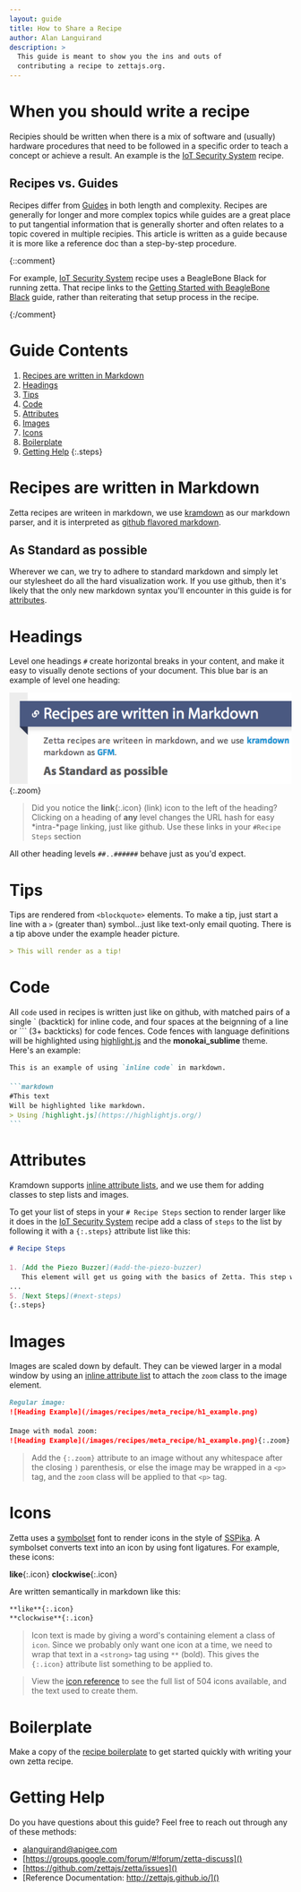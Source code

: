 ```yaml
---
layout: guide
title: How to Share a Recipe
author: Alan Languirand
description: >
  This guide is meant to show you the ins and outs of 
  contributing a recipe to zettajs.org. 
---
```


# When you should write a recipe

Recipies should be written when there is a mix of software and (usually) hardware procedures that need to be followed in a specific order to teach a concept or achieve a result. An example is the [IoT Security System](/recipes/2014/09/18/IoT-Security-System.html) recipe. 

## Recipes vs. Guides

Recipes differ from [Guides](/guides) in both length and complexity. Recipes are generally for longer and more complex topics while guides are a great place to put tangential information that is generally shorter and often relates to a topic covered in multiple recipies. This article is written as a guide because it is more like a reference doc than a step-by-step procedure. 

{::comment}

For example, [IoT Security System](/recipes/2014/09/18/IoT-Security-System.html) recipe uses a BeagleBone Black for running zetta. That recipe links to the [Getting Started with BeagleBone Black](/guides/url.html) guide, rather than reiterating that setup process in the recipe. 

{:/comment}

# Guide Contents

1. [Recipes are written in Markdown](#recipes-are-written-in-markdown)
2. [Headings](#headings)
3. [Tips](#tips)
4. [Code](#code)
5. [Attributes](#attributes)
6. [Images](#images)
7. [Icons](#icons)
8. [Boilerplate](#boilerplate)
9. [Getting Help](#getting-help)
{:.steps}

# Recipes are written in Markdown
  
Zetta recipes are writeen in markdown, we use [kramdown](http://kramdown.gettalong.org/) as our markdown parser, and it is interpreted as [github flavored markdown](https://help.github.com/articles/github-flavored-markdown). 

## As Standard as possible

Wherever we can, we try to adhere to standard markdown and simply let our stylesheet do all the hard visualization work. If you use github, then it's likely that the only new markdown syntax you'll encounter in this guide is for [attributes](#attributes). 

# Headings

Level one headings `#` create horizontal breaks in your content, and make it easy to visually denote sections of your document. This blue bar is an example of level one heading: 

![Heading Example](/images/recipes/meta_recipe/h1_example.png){:.zoom}

> Did you notice the **link**{:.icon} (link) icon to the left of the heading? Clicking on a heading of **any** level changes the URL hash for easy *intra-*page linking, just like github. Use these links in your `#Recipe Steps` section

All other heading levels `##..######` behave just as you'd expect.

# Tips

Tips are rendered from `<blockquote>` elements. To make a tip, just start a line with a `>` (greater than) symbol...just like text-only email quoting. There is a tip above under the example header picture. 

```markdown
> This will render as a tip!
```

# Code

All `code` used in recipes is written just like on github, with matched pairs of a single ` (backtick) for inline code, and four spaces at the beignning of a line or ``` (3+ backticks) for code fences. Code fences with language definitions will be highlighted using [highlight.js](https://highlightjs.org/) and the **monokai_sublime** theme. Here's an example:

`````markdown
This is an example of using `inline code` in markdown. 

```markdown
#This text 
Will be highlighted like markdown.
> Using [highlight.js](https://highlightjs.org/)
```
`````

# Attributes

Kramdown supports [inline attribute lists](http://kramdown.gettalong.org/syntax.html#inline-attribute-lists), and we use them for adding classes to step lists and images.

To get your list of steps in your `# Recipe Steps` section to render larger like it does in the [IoT Security System](/recipes/2014/09/18/IoT-Security-System.html#recipe-steps) recipe add a class of `steps` to the list by following it with a `{:.steps}` attribute list like this: 

``` markdown
# Recipe Steps 
   
1. [Add the Piezo Buzzer](#add-the-piezo-buzzer)
   This element will get us going with the basics of Zetta. This step will have us dealing with `npm` and `drivers`.
...
5. [Next Steps](#next-steps)
{:.steps}

```

# Images

Images are scaled down by default. They can be viewed larger in a modal window by using an [inline attribute list](http://kramdown.gettalong.org/syntax.html#inline-attribute-lists) to attach the `zoom` class to the image element. 

```markdown
Regular image:
![Heading Example](/images/recipes/meta_recipe/h1_example.png)

Image with modal zoom: 
![Heading Example](/images/recipes/meta_recipe/h1_example.png){:.zoom}
```

> Add the `{:.zoom}` attribute to an image without any whitespace after the closing `)` parenthesis, or else the image may be wrapped in a `<p>` tag, and the `zoom` class will be applied to that `<p>` tag. 

# Icons

Zetta uses a [symbolset](https://symbolset.com/) font to render icons in the style of [SSPika](https://symbolset.com/icons/pika). A symbolset converts text into an icon by using font ligatures. For example, these icons: 

**like**{:.icon} **clockwise**{:.icon}

Are written semantically in markdown like this: 

```markdown
**like**{:.icon}
**clockwise**{:.icon}
```

> Icon text is made by giving a word's containing element a class of `icon`. Since we probably only want one icon at a time, we need to wrap that text in a `<strong>` tag using `**` (bold). This gives the `{:.icon}` attribute list something to be applied to. 

> View the [icon reference](http://styleguide.thenextweb.com/ss-pika/documentation.html) to see the full list of 504 icons available, and the text used to create them.  

# Boilerplate

Make a copy of the [recipe boilerplate](https://gist.githubusercontent.com/alanguir/92386e8b46101609e17d/raw/recipe.md) to get started quickly with writing your own zetta recipe. 

# Getting Help

Do you have questions about this guide? Feel free to reach out through any of these methods:

* alanguirand@apigee.com
* [https://groups.google.com/forum/#!forum/zetta-discuss]()
* [https://github.com/zettajs/zetta/issues]()
* [Reference Documentation: http://zettajs.github.io/]()